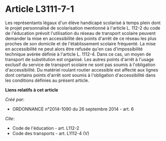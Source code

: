 # Article L3111-7-1

Les représentants légaux d'un élève handicapé scolarisé à temps plein dont le projet personnalisé de scolarisation mentionné
à l'article L. 112-2 du code de l'éducation prévoit l'utilisation du réseau de transport scolaire peuvent demander la mise en
accessibilité des points d'arrêt de ce réseau les plus proches de son domicile et de l'établissement scolaire fréquenté. La
mise en accessibilité ne peut alors être refusée qu'en cas d'impossibilité technique avérée définie à l'article L. 1112-4.
Dans ce cas, un moyen de transport de substitution est organisé. Les autres points d'arrêt à l'usage exclusif du service de
transport scolaire ne sont pas soumis à l'obligation d'accessibilité. Du matériel roulant routier accessible est affecté aux
lignes dont certains points d'arrêt sont soumis à l'obligation d'accessibilité dans les conditions définies au présent
article.

**Liens relatifs à cet article**

_Créé par_:

  - ORDONNANCE n°2014-1090 du 26 septembre 2014 - art. 6

_Cite_:

  - Code de l'éducation - art. L112-2
  - Code des transports - art. L1112-4 (V)

